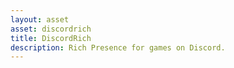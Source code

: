 ```yaml
---
layout: asset
asset: discordrich
title: DiscordRich
description: Rich Presence for games on Discord.
---
```

